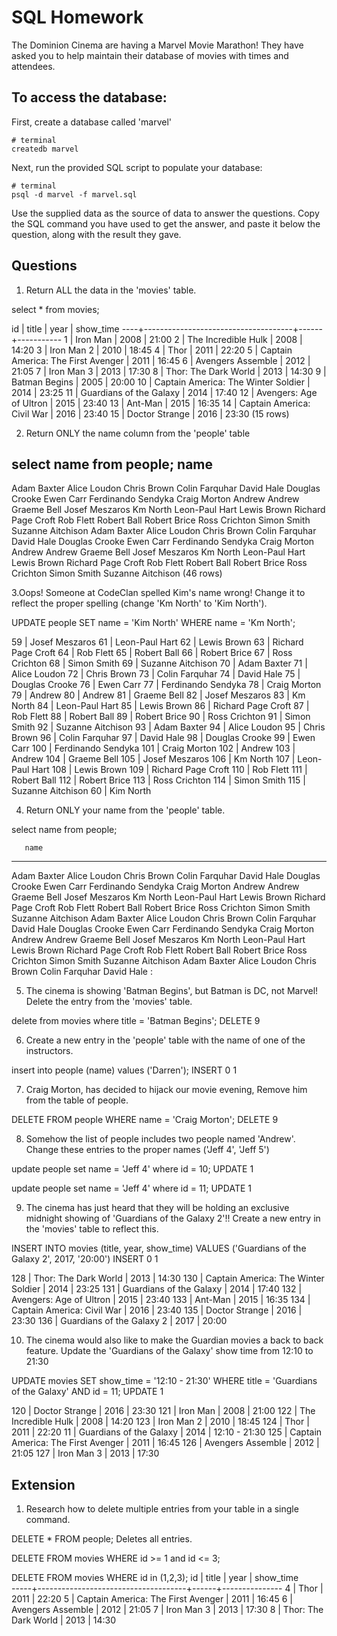 # SQL Homework

The Dominion Cinema are having a Marvel Movie Marathon! They have asked you to help maintain their database of movies with times and attendees.

## To access the database:

First, create a database called 'marvel'
```
# terminal
createdb marvel
```

Next, run the provided SQL script to populate your database:
```
# terminal
psql -d marvel -f marvel.sql
```

Use the supplied data as the source of data to answer the questions.  Copy the SQL command you have used to get the answer, and paste it below the question, along with the result they gave.

## Questions

1. Return ALL the data in the 'movies' table.

select * from movies;

 id |                title                | year | show_time 
----+-------------------------------------+------+-----------
  1 | Iron Man                            | 2008 | 21:00
  2 | The Incredible Hulk                 | 2008 | 14:20
  3 | Iron Man 2                          | 2010 | 18:45
  4 | Thor                                | 2011 | 22:20
  5 | Captain America: The First Avenger  | 2011 | 16:45
  6 | Avengers Assemble                   | 2012 | 21:05
  7 | Iron Man 3                          | 2013 | 17:30
  8 | Thor: The Dark World                | 2013 | 14:30
  9 | Batman Begins                       | 2005 | 20:00
 10 | Captain America: The Winter Soldier | 2014 | 23:25
 11 | Guardians of the Galaxy             | 2014 | 17:40
 12 | Avengers: Age of Ultron             | 2015 | 23:40
 13 | Ant-Man                             | 2015 | 16:35
 14 | Captain America: Civil War          | 2016 | 23:40
 15 | Doctor Strange                      | 2016 | 23:30
(15 rows)



2. Return ONLY the name column from the 'people' table

select name from people;
        name        
--------------------
 Adam  Baxter
 Alice Loudon
 Chris Brown
 Colin Farquhar
 David  Hale
 Douglas Crooke
 Ewen Carr
 Ferdinando Sendyka
 Craig Morton
 Andrew
 Andrew
 Graeme Bell
 Josef Meszaros
 Km North
 Leon-Paul Hart
 Lewis Brown
 Richard Page Croft
 Rob Flett
 Robert Ball
 Robert Brice
 Ross Crichton
 Simon Smith
 Suzanne Aitchison
 Adam  Baxter
 Alice Loudon
 Chris Brown
 Colin Farquhar
 David  Hale
 Douglas Crooke
 Ewen Carr
 Ferdinando Sendyka
 Craig Morton
 Andrew
 Andrew
 Graeme Bell
 Josef Meszaros
 Km North
 Leon-Paul Hart
 Lewis Brown
 Richard Page Croft
 Rob Flett
 Robert Ball
 Robert Brice
 Ross Crichton
 Simon Smith
 Suzanne Aitchison
(46 rows)


3.Oops! Someone at CodeClan spelled Kim's name wrong! Change it to reflect the proper spelling (change 'Km North' to 'Kim North').


  UPDATE people SET name = 'Kim North' WHERE name = 'Km North'; 

  59 | Josef Meszaros
  61 | Leon-Paul Hart
  62 | Lewis Brown
  63 | Richard Page Croft
  64 | Rob Flett
  65 | Robert Ball
  66 | Robert Brice
  67 | Ross Crichton
  68 | Simon Smith
  69 | Suzanne Aitchison
  70 | Adam  Baxter
  71 | Alice Loudon
  72 | Chris Brown
  73 | Colin Farquhar
  74 | David  Hale
  75 | Douglas Crooke
  76 | Ewen Carr
  77 | Ferdinando Sendyka
  78 | Craig Morton
  79 | Andrew
  80 | Andrew
  81 | Graeme Bell
  82 | Josef Meszaros
  83 | Km North
  84 | Leon-Paul Hart
  85 | Lewis Brown
  86 | Richard Page Croft
   87 | Rob Flett
   88 | Robert Ball
   89 | Robert Brice
   90 | Ross Crichton
   91 | Simon Smith
   92 | Suzanne Aitchison
   93 | Adam  Baxter
   94 | Alice Loudon
   95 | Chris Brown
   96 | Colin Farquhar
   97 | David  Hale
   98 | Douglas Crooke
   99 | Ewen Carr
  100 | Ferdinando Sendyka
  101 | Craig Morton
  102 | Andrew
  103 | Andrew
  104 | Graeme Bell
  105 | Josef Meszaros
  106 | Km North
  107 | Leon-Paul Hart
  108 | Lewis Brown
  109 | Richard Page Croft
  110 | Rob Flett
  111 | Robert Ball
  112 | Robert Brice
  113 | Ross Crichton
  114 | Simon Smith
  115 | Suzanne Aitchison
   60 | Kim North



4. Return ONLY your name from the 'people' table.

select name from people;

       name        
--------------------
 Adam  Baxter
 Alice Loudon
 Chris Brown
 Colin Farquhar
 David  Hale
 Douglas Crooke
 Ewen Carr
 Ferdinando Sendyka
 Craig Morton
 Andrew
 Andrew
 Graeme Bell
 Josef Meszaros
 Km North
 Leon-Paul Hart
 Lewis Brown
 Richard Page Croft
 Rob Flett
 Robert Ball
 Robert Brice
 Ross Crichton
 Simon Smith
 Suzanne Aitchison
 Adam  Baxter
 Alice Loudon
 Chris Brown
 Colin Farquhar
 David  Hale
 Douglas Crooke
 Ewen Carr
 Ferdinando Sendyka
 Craig Morton
 Andrew
 Andrew
 Graeme Bell
 Josef Meszaros
 Km North
 Leon-Paul Hart
 Lewis Brown
 Richard Page Croft
 Rob Flett
 Robert Ball
 Robert Brice
 Ross Crichton
 Simon Smith
 Suzanne Aitchison
 Adam  Baxter
 Alice Loudon
 Chris Brown
 Colin Farquhar
 David  Hale
:


5. The cinema is showing 'Batman Begins', but Batman is DC, not Marvel! Delete the entry from the 'movies' table.

delete from movies where title = 'Batman Begins';
DELETE 9


6. Create a new entry in the 'people' table with the name of one of the instructors.

insert into people (name) values ('Darren');
INSERT 0 1

7. Craig Morton, has decided to hijack our movie evening, Remove him from the table of people.

DELETE FROM people WHERE name = 'Craig Morton';
DELETE 9

8. Somehow the list of people includes two people named 'Andrew'. Change these entries to the proper names ('Jeff 4', 'Jeff 5')

update people set name = 'Jeff 4' where id = 10;
UPDATE 1

update people set name = 'Jeff 4' where id = 11;
UPDATE 1


9. The cinema has just heard that they will be holding an exclusive midnight showing of 'Guardians of the Galaxy 2'!! Create a new entry in the 'movies' table to reflect this.

INSERT INTO movies (title, year, show_time) VALUES ('Guardians of the Galaxy 2', 2017, '20:00')
INSERT 0 1

128 | Thor: The Dark World                | 2013 | 14:30
130 | Captain America: The Winter Soldier | 2014 | 23:25
131 | Guardians of the Galaxy             | 2014 | 17:40
132 | Avengers: Age of Ultron             | 2015 | 23:40
133 | Ant-Man                             | 2015 | 16:35
134 | Captain America: Civil War          | 2016 | 23:40
135 | Doctor Strange                      | 2016 | 23:30
136 | Guardians of the Galaxy 2           | 2017 | 20:00

10. The cinema would also like to make the Guardian movies a back to back feature. Update the 'Guardians of the Galaxy' show time from 12:10 to 21:30

UPDATE movies SET show_time = '12:10 - 21:30' WHERE title = 'Guardians of the Galaxy' AND id = 11;
UPDATE 1

  120 | Doctor Strange                      | 2016  |  23:30
 121 | Iron Man                            | 2008 | 21:00
 122 | The Incredible Hulk                 | 2008 | 14:20
 123 | Iron Man 2                          | 2010 | 18:45
 124 | Thor                                | 2011 | 22:20
  11 | Guardians of the Galaxy             | 2014 | 12:10 - 21:30
 125 | Captain America: The First Avenger  | 2011 | 16:45
 126 | Avengers Assemble                   | 2012 | 21:05
 127 | Iron Man 3                          | 2013 | 17:30


## Extension

1. Research how to delete multiple entries from your table in a single command.

DELETE * FROM people;
Deletes all entries.

DELETE FROM movies WHERE id >= 1 and id <= 3;

DELETE FROM movies WHERE id in (1,2,3);
id  |                title                | year |   show_time   
-----+-------------------------------------+------+---------------
   4 | Thor                                | 2011 | 22:20
   5 | Captain America: The First Avenger  | 2011 | 16:45
   6 | Avengers Assemble                   | 2012 | 21:05
   7 | Iron Man 3                          | 2013 | 17:30
   8 | Thor: The Dark World                | 2013 | 14:30


   